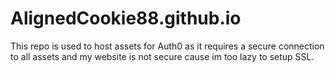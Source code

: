 # AlignedCookie88.github.io
This repo is used to host assets for Auth0 as it requires a secure connection to all assets and my website is not secure cause im too lazy to setup SSL.
